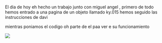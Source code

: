 El dia de hoy eh hecho un trabajo junto con miguel angel , primero de todo hemos entrado a una pagina de un objeto llamado ky.015  hemos seguido 
las instrucciones de davi 

mientras poniamos el codigo oh parte de el paa ver e
su funcionamiento 

 ![](file:///home/usuario/Descargas/IMG_20220202_123646.jpg)
